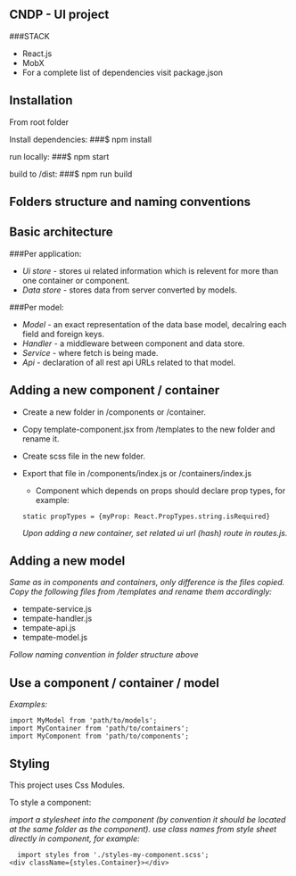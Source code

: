 ## CNDP - UI project
###STACK
* React.js
* MobX
* For a complete list of dependencies visit package.json

## Installation
From root folder

Install dependencies:
###$ npm install

run locally:
###$ npm start

build to /dist:
###$ npm run build

## Folders structure and naming conventions

## Basic architecture
###Per application:

* _Ui store -_ stores ui related information which is relevent for more than one container or component.
* _Data store -_ stores data from server converted by models.


###Per model:

* _Model -_ an exact representation of the data base model, decalring each field and foreign keys.
* _Handler -_ a middleware between component and data store.
* _Service -_ where fetch is being made.
* _Api -_ declaration of all rest api URLs related to that model.


## Adding a new component / container

* Create a new folder in /components or /container.
* Copy template-component.jsx from /templates to the new folder and rename it.
* Create scss file in the new folder.
* Export that file in /components/index.js or /containers/index.js

  * Component which depends on props should declare prop types, for example:

  ```
  static propTypes = {myProp: React.PropTypes.string.isRequired}
  ```

  *Upon adding a new container, set related ui url (hash) route in routes.js.*

## Adding a new model

*Same as in components and containers, only difference is the files copied.*
*Copy the following files from /templates and rename them accordingly:*

* tempate-service.js
* tempate-handler.js
* tempate-api.js
* tempate-model.js


*Follow naming convention in folder structure above*

## Use a component / container / model
*Examples:*

  ```
  import MyModel from 'path/to/models';
  import MyContainer from 'path/to/containers';
  import MyComponent from 'path/to/components';
  ```
## Styling

This project uses Css Modules.

To style a component:

*import a stylesheet into the component (by convention it should be located at the same folder as the component).*
*use class names from style sheet directly in component, for example:*

  ```
	import styles from './styles-my-component.scss';
  <div className={styles.Container}></div>
  ```
